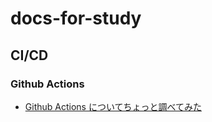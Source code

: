 # docs-for-study

## CI/CD

### Github Actions

- [Github Actions についてちょっと調べてみた](/20201130_what-is-gha.html)
